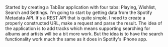 Started by creating a TabBar application with four tabs: Playing, Wishlist, Search and Settings.
I'm going to start by getting data from the Spotify Metadata API. It's a REST API that is quite
simple. I need to create a properly constructed URL, make a request and parse the result. The idea
of the application is to add tracks which means supporting searching for albums and artists will be
a bit more work. But the idea is to have the search functionality work much the same as it does in
Spotify's iPhone app. 